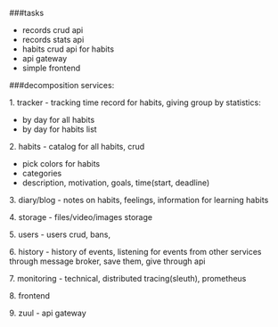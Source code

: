 ###tasks
- records crud api
- records stats api
- habits crud api for habits
- api gateway
- simple frontend


###decomposition
services:

1\. tracker - tracking time record for habits, giving group by
statistics:

- by day for all habits
- by day for habits list

2\. habits - catalog for all habits, crud

- pick colors for habits
- categories
- description, motivation, goals, time(start, deadline)

3\. diary/blog - notes on habits, feelings, 
information for learning habits

4\. storage - files/video/images storage

5\. users - users crud, bans,

6\. history - history of events, listening for events from other services 
through message broker, save them, give through api

7\. monitoring - technical, distributed tracing(sleuth), prometheus

8\. frontend

9\. zuul - api gateway
